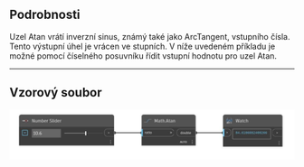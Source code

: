 ## Podrobnosti
Uzel Atan vrátí inverzní sinus, známý také jako ArcTangent, vstupního čísla. Tento výstupní úhel je vrácen ve stupních. V níže uvedeném příkladu je možné pomocí číselného posuvníku řídit vstupní hodnotu pro uzel Atan.
___
## Vzorový soubor

![Atan](./DSCore.Math.Atan_img.jpg)

